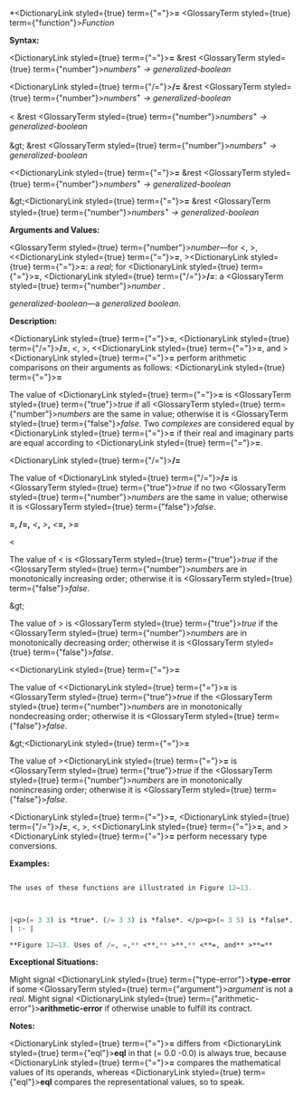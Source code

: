 *<DictionaryLink styled={true} term={"="}><b>=</b></DictionaryLink> <GlossaryTerm styled={true} term={"function"}><i>Function</i></GlossaryTerm> 



**Syntax:** 



<DictionaryLink styled={true} term={"="}><b>=</b></DictionaryLink> &amp;rest <GlossaryTerm styled={true} term={"number"}><i>numbers</i></GlossaryTerm><sup>+</sup> *→ generalized-boolean* 



<DictionaryLink styled={true} term={"/="}><b>/=</b></DictionaryLink> &amp;rest <GlossaryTerm styled={true} term={"number"}><i>numbers</i></GlossaryTerm><sup>+</sup> *→ generalized-boolean* 



&lt; &amp;rest <GlossaryTerm styled={true} term={"number"}><i>numbers</i></GlossaryTerm><sup>+</sup> *→ generalized-boolean* 



\&gt; &amp;rest <GlossaryTerm styled={true} term={"number"}><i>numbers</i></GlossaryTerm><sup>+</sup> *→ generalized-boolean* 



&lt;<DictionaryLink styled={true} term={"="}><b>=</b></DictionaryLink> &amp;rest <GlossaryTerm styled={true} term={"number"}><i>numbers</i></GlossaryTerm><sup>+</sup> *→ generalized-boolean* 



\&gt;<DictionaryLink styled={true} term={"="}><b>=</b></DictionaryLink> &amp;rest <GlossaryTerm styled={true} term={"number"}><i>numbers</i></GlossaryTerm><sup>+</sup> *→ generalized-boolean* 



**Arguments and Values:** 



<GlossaryTerm styled={true} term={"number"}><i>number</i></GlossaryTerm>—for &lt;, &gt;, &lt;<DictionaryLink styled={true} term={"="}><b>=</b></DictionaryLink>, &gt;<DictionaryLink styled={true} term={"="}><b>=</b></DictionaryLink>: a *real*; for <DictionaryLink styled={true} term={"="}><b>=</b></DictionaryLink>, <DictionaryLink styled={true} term={"/="}><b>/=</b></DictionaryLink>: a <GlossaryTerm styled={true} term={"number"}><i>number</i></GlossaryTerm> . 



*generalized-boolean*—a *generalized boolean*. 



**Description:** 



<DictionaryLink styled={true} term={"="}><b>=</b></DictionaryLink>, <DictionaryLink styled={true} term={"/="}><b>/=</b></DictionaryLink>, &lt;, &gt;, &lt;<DictionaryLink styled={true} term={"="}><b>=</b></DictionaryLink>, and &gt;<DictionaryLink styled={true} term={"="}><b>=</b></DictionaryLink> perform arithmetic comparisons on their arguments as follows: <DictionaryLink styled={true} term={"="}><b>=</b></DictionaryLink> 



The value of <DictionaryLink styled={true} term={"="}><b>=</b></DictionaryLink> is <GlossaryTerm styled={true} term={"true"}><i>true</i></GlossaryTerm> if all <GlossaryTerm styled={true} term={"number"}><i>numbers</i></GlossaryTerm> are the same in value; otherwise it is <GlossaryTerm styled={true} term={"false"}><i>false</i></GlossaryTerm>. Two *complexes* are considered equal by <DictionaryLink styled={true} term={"="}><b>=</b></DictionaryLink> if their real and imaginary parts are equal according to <DictionaryLink styled={true} term={"="}><b>=</b></DictionaryLink>. 



<DictionaryLink styled={true} term={"/="}><b>/=</b></DictionaryLink> 



The value of <DictionaryLink styled={true} term={"/="}><b>/=</b></DictionaryLink> is <GlossaryTerm styled={true} term={"true"}><i>true</i></GlossaryTerm> if no two <GlossaryTerm styled={true} term={"number"}><i>numbers</i></GlossaryTerm> are the same in value; otherwise it is <GlossaryTerm styled={true} term={"false"}><i>false</i></GlossaryTerm>. 



 



 



**=, /=,** *&lt;***,** *&gt;***,** *&lt;***=,** *&gt;***=** 



&lt; 



The value of &lt; is <GlossaryTerm styled={true} term={"true"}><i>true</i></GlossaryTerm> if the <GlossaryTerm styled={true} term={"number"}><i>numbers</i></GlossaryTerm> are in monotonically increasing order; otherwise it is <GlossaryTerm styled={true} term={"false"}><i>false</i></GlossaryTerm>. 



\&gt; 



The value of &gt; is <GlossaryTerm styled={true} term={"true"}><i>true</i></GlossaryTerm> if the <GlossaryTerm styled={true} term={"number"}><i>numbers</i></GlossaryTerm> are in monotonically decreasing order; otherwise it is <GlossaryTerm styled={true} term={"false"}><i>false</i></GlossaryTerm>. 



&lt;<DictionaryLink styled={true} term={"="}><b>=</b></DictionaryLink> 



The value of &lt;<DictionaryLink styled={true} term={"="}><b>=</b></DictionaryLink> is <GlossaryTerm styled={true} term={"true"}><i>true</i></GlossaryTerm> if the <GlossaryTerm styled={true} term={"number"}><i>numbers</i></GlossaryTerm> are in monotonically nondecreasing order; otherwise it is <GlossaryTerm styled={true} term={"false"}><i>false</i></GlossaryTerm>. 



\&gt;<DictionaryLink styled={true} term={"="}><b>=</b></DictionaryLink> 



The value of &gt;<DictionaryLink styled={true} term={"="}><b>=</b></DictionaryLink> is <GlossaryTerm styled={true} term={"true"}><i>true</i></GlossaryTerm> if the <GlossaryTerm styled={true} term={"number"}><i>numbers</i></GlossaryTerm> are in monotonically nonincreasing order; otherwise it is <GlossaryTerm styled={true} term={"false"}><i>false</i></GlossaryTerm>. 



<DictionaryLink styled={true} term={"="}><b>=</b></DictionaryLink>, <DictionaryLink styled={true} term={"/="}><b>/=</b></DictionaryLink>, &lt;, &gt;, &lt;<DictionaryLink styled={true} term={"="}><b>=</b></DictionaryLink>, and &gt;<DictionaryLink styled={true} term={"="}><b>=</b></DictionaryLink> perform necessary type conversions. 



**Examples:**
```lisp

The uses of these functions are illustrated in Figure 12–13. 



|<p>(= 3 3) is *true*. (/= 3 3) is *false*. </p><p>(= 3 5) is *false*. (/= 3 5) is *true*. </p><p>(= 3 3 3 3) is *true*. (/= 3 3 3 3) is *false*. </p><p>(= 3 3 5 3) is *false*. (/= 3 3 5 3) is *false*. </p><p>(= 3 6 5 2) is *false*. (/= 3 6 5 2) is *true*. </p><p>(= 3 2 3) is *false*. (/= 3 2 3) is *false*. </p><p>(< 3 5) is *true*. (<= 3 5) is *true*. </p><p>(< 3 -5) is *false*. (<= 3 -5) is *false*. </p><p>(< 3 3) is *false*. (<= 3 3) is *true*. </p><p>(< 0 3 4 6 7) is *true*. (<= 0 3 4 6 7) is *true*. </p><p>(< 0 3 4 4 6) is *false*. (<= 0 3 4 4 6) is *true*. </p><p>(> 4 3) is *true*. (>= 4 3) is *true*. </p><p>(> 4 3 2 1 0) is *true*. (>= 4 3 2 1 0) is *true*. </p><p>(> 4 3 3 2 0) is *false*. (>= 4 3 3 2 0) is *true*. </p><p>(> 4 3 1 2 0) is *false*. (>= 4 3 1 2 0) is *false*. </p><p>(= 3) is *true*. (/= 3) is *true*. </p><p>(< 3) is *true*. (<= 3) is *true*. </p><p>(= 3.0 #c(3.0 0.0)) is *true*. (/= 3.0 #c(3.0 1.0)) is *true*. </p><p>(= 3 3.0) is *true*. (= 3.0s0 3.0d0) is *true*. </p><p>(= 0.0 -0.0) is *true*. (= 5/2 2.5) is *true*. </p><p>(> 0.0 -0.0) is *false*. (= 0 -0.0) is *true*. </p><p>(<= 0 x 9) is *true* if x is between 0 and 9, inclusive </p><p>(< 0.0 x 1.0) is *true* if x is between 0.0 and 1.0, exclusive </p><p>(< -1 j (length v)) is *true* if j is a *valid array index* for a *vector* v</p>|
| :- |

**Figure 12–13. Uses of /=, =,** <**,** >**,** <**=, and** >**=** 

```
**Exceptional Situations:** 



Might signal <DictionaryLink styled={true} term={"type-error"}><b>type-error</b></DictionaryLink> if some <GlossaryTerm styled={true} term={"argument"}><i>argument</i></GlossaryTerm> is not a *real*. Might signal <DictionaryLink styled={true} term={"arithmetic-error"}><b>arithmetic-error</b></DictionaryLink> if otherwise unable to fulfill its contract. 



**Notes:** 



<DictionaryLink styled={true} term={"="}><b>=</b></DictionaryLink> differs from <DictionaryLink styled={true} term={"eql"}><b>eql</b></DictionaryLink> in that (= 0.0 -0.0) is always true, because <DictionaryLink styled={true} term={"="}><b>=</b></DictionaryLink> compares the mathematical values of its operands, whereas <DictionaryLink styled={true} term={"eql"}><b>eql</b></DictionaryLink> compares the representational values, so to speak. 



